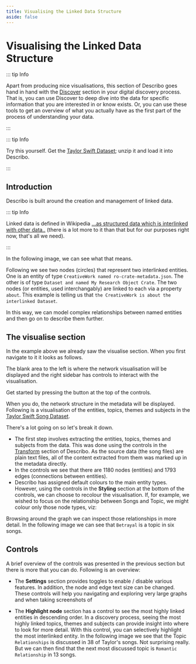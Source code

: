 ```yaml
---
title: Visualising the Linked Data Structure
aside: false
---
```


# Visualising the Linked Data Structure

::: tip Info

Apart from producing nice visualisations, this section of Describo goes hand in hand with the
[Discover](/docs/guide/assistant-supported-discovery) section in your digital discovery process.
That is, you can use Discover to deep dive into the data for specific information that you are
interested in or know exists. Or, you can use these tools to get an overview of what you actually
have as the first part of the process of understanding your data.

:::

::: tip Info

Try this yourself. Get the
[Taylor Swift Dataset](https://github.com/describo/dataset-TaylorSwiftData/archive/refs/tags/v1.1.zip);
unzip it and load it into Describo.

:::

## Introduction

Describo is built around the creation and management of linked data.

::: tip Info

Linked data is defined in Wikipedia
[...as structured data which is interlinked with other data..](https://en.wikipedia.org/wiki/Linked_data)
(there is a lot more to it than that but for our purposes right now, that's all we need).

:::

In the following image, we can see what that means.

Following we see two nodes (circles) that represent two interlinked entities. One is an entity of
type `CreativeWork named ro-crate-metadata.json`. The other is of type
`Dataset and named My Research Object Crate`. The two nodes (or entities, used interchangably) are
linked to each via a property `about`. This example is telling us that
`the CreativeWork is about the interlinked Dataset`.

<ImageComponent src="/images/guide-visualise/visualise1.webp"></ImageComponent>

In this way, we can model complex relationships between named entities and then go on to describe
them further.

## The visualise section

In the example above we already saw the visualise section. When you first navigate to it it looks as
follows.

<ImageComponent src="/images/guide-visualise/visualise2.webp"></ImageComponent>

The blank area to the left is where the network visualisation will be displayed and the right
sidebar has controls to interact with the visualisation.

Get started by pressing the
<span class="text-sm bg-blue-500 text-white py-1 px-2 rounded"><FontAwesomeIcon :icon="faPlay" /></span>
button at the top of the controls.

When you do, the network structure in the metadata will be displayed. Following is a visualisation
of the entities, topics, themes and subjects in the
[Taylor Swift Song Dataset](/docs/articles/taytay-sings-the-budget-blues).

<ImageComponent src="/images/guide-visualise/visualise3.webp"></ImageComponent>

There's a lot going on so let's break it down.

-   The first step involves extracting the entities, topics, themes and subjects from the data. This
    was done using the controls in the [Transform](/docs/guide/transforming-content) section of
    Describo. As the source data (the song files) are plain text files, all of the content extracted
    from them was marked up in the metadata directly.
-   In the controls we see that there are 1180 nodes (entities) and 1793 edges (connections between
    entities).
-   Describo has assigned default colours to the main entity types. However, using the controls in
    the **Styling** section at the bottom of the controls, we can choose to recolour the
    visualisation. If, for example, we wished to focus on the relationship between Songs and Topic,
    we might colour only those node types, viz:

<ImageComponent src="/images/guide-visualise/visualise4.webp"></ImageComponent>

Browsing around the graph we can inspect those relationships in more detail. In the following image
we can see that `Betrayal` is a topic in six songs.

<ImageComponent src="/images/guide-visualise/visualise5.webp"></ImageComponent>

## Controls

A brief overview of the controls was presented in the previous section but there is more that you
can do. Following is an overview:

-   The **Settings** section provides toggles to enable / disable various features. In addition, the
    node and edge text size can be changed. These controls will help you navigating and exploring
    very large graphs and when taking screenshots of

-   The **Highlight node** section has a control to see the most highly linked entities in
    descending order. In a discovery process, seeing the most highly linked topics, themes and
    subjects can provide insight into where to look for more detail. With this control, you can
    selectively highlight the most interlinked entity. In the following image we see that the Topic
    `Relationships` is discussed in 38 of Taylor's songs. Not surprising really. But we can then
    find that the next most discussed topic is `Romantic Relationship` in 13 songs.

<ImageComponent src="/images/guide-visualise/visualise6.webp"></ImageComponent>
<ImageComponent src="/images/guide-visualise/visualise7.webp"></ImageComponent>

<script setup>
   import { faPlay } from "@fortawesome/free-solid-svg-icons";
</script>
